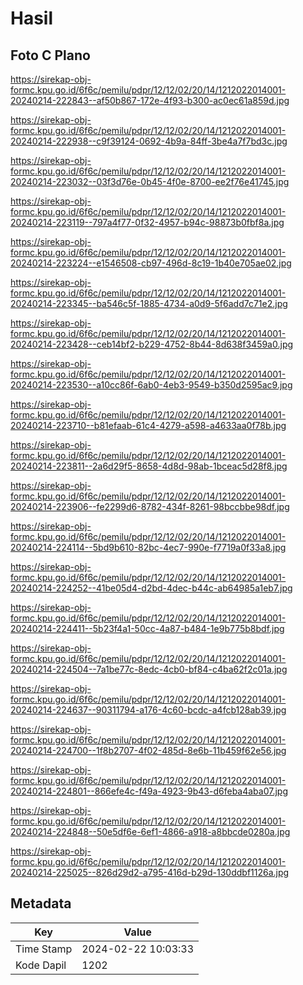 # Hasil

## Foto C Plano

https://sirekap-obj-formc.kpu.go.id/6f6c/pemilu/pdpr/12/12/02/20/14/1212022014001-20240214-222843--af50b867-172e-4f93-b300-ac0ec61a859d.jpg

https://sirekap-obj-formc.kpu.go.id/6f6c/pemilu/pdpr/12/12/02/20/14/1212022014001-20240214-222938--c9f39124-0692-4b9a-84ff-3be4a7f7bd3c.jpg

https://sirekap-obj-formc.kpu.go.id/6f6c/pemilu/pdpr/12/12/02/20/14/1212022014001-20240214-223032--03f3d76e-0b45-4f0e-8700-ee2f76e41745.jpg

https://sirekap-obj-formc.kpu.go.id/6f6c/pemilu/pdpr/12/12/02/20/14/1212022014001-20240214-223119--797a4f77-0f32-4957-b94c-98873b0fbf8a.jpg

https://sirekap-obj-formc.kpu.go.id/6f6c/pemilu/pdpr/12/12/02/20/14/1212022014001-20240214-223224--e1546508-cb97-496d-8c19-1b40e705ae02.jpg

https://sirekap-obj-formc.kpu.go.id/6f6c/pemilu/pdpr/12/12/02/20/14/1212022014001-20240214-223345--ba546c5f-1885-4734-a0d9-5f6add7c71e2.jpg

https://sirekap-obj-formc.kpu.go.id/6f6c/pemilu/pdpr/12/12/02/20/14/1212022014001-20240214-223428--ceb14bf2-b229-4752-8b44-8d638f3459a0.jpg

https://sirekap-obj-formc.kpu.go.id/6f6c/pemilu/pdpr/12/12/02/20/14/1212022014001-20240214-223530--a10cc86f-6ab0-4eb3-9549-b350d2595ac9.jpg

https://sirekap-obj-formc.kpu.go.id/6f6c/pemilu/pdpr/12/12/02/20/14/1212022014001-20240214-223710--b81efaab-61c4-4279-a598-a4633aa0f78b.jpg

https://sirekap-obj-formc.kpu.go.id/6f6c/pemilu/pdpr/12/12/02/20/14/1212022014001-20240214-223811--2a6d29f5-8658-4d8d-98ab-1bceac5d28f8.jpg

https://sirekap-obj-formc.kpu.go.id/6f6c/pemilu/pdpr/12/12/02/20/14/1212022014001-20240214-223906--fe2299d6-8782-434f-8261-98bccbbe98df.jpg

https://sirekap-obj-formc.kpu.go.id/6f6c/pemilu/pdpr/12/12/02/20/14/1212022014001-20240214-224114--5bd9b610-82bc-4ec7-990e-f7719a0f33a8.jpg

https://sirekap-obj-formc.kpu.go.id/6f6c/pemilu/pdpr/12/12/02/20/14/1212022014001-20240214-224252--41be05d4-d2bd-4dec-b44c-ab64985a1eb7.jpg

https://sirekap-obj-formc.kpu.go.id/6f6c/pemilu/pdpr/12/12/02/20/14/1212022014001-20240214-224411--5b23f4a1-50cc-4a87-b484-1e9b775b8bdf.jpg

https://sirekap-obj-formc.kpu.go.id/6f6c/pemilu/pdpr/12/12/02/20/14/1212022014001-20240214-224504--7a1be77c-8edc-4cb0-bf84-c4ba62f2c01a.jpg

https://sirekap-obj-formc.kpu.go.id/6f6c/pemilu/pdpr/12/12/02/20/14/1212022014001-20240214-224637--90311794-a176-4c60-bcdc-a4fcb128ab39.jpg

https://sirekap-obj-formc.kpu.go.id/6f6c/pemilu/pdpr/12/12/02/20/14/1212022014001-20240214-224700--1f8b2707-4f02-485d-8e6b-11b459f62e56.jpg

https://sirekap-obj-formc.kpu.go.id/6f6c/pemilu/pdpr/12/12/02/20/14/1212022014001-20240214-224801--866efe4c-f49a-4923-9b43-d6feba4aba07.jpg

https://sirekap-obj-formc.kpu.go.id/6f6c/pemilu/pdpr/12/12/02/20/14/1212022014001-20240214-224848--50e5df6e-6ef1-4866-a918-a8bbcde0280a.jpg

https://sirekap-obj-formc.kpu.go.id/6f6c/pemilu/pdpr/12/12/02/20/14/1212022014001-20240214-225025--826d29d2-a795-416d-b29d-130ddbf1126a.jpg


## Metadata

| Key        | Value               |
| ---------- | ------------------- |
| Time Stamp | 2024-02-22 10:03:33 |
| Kode Dapil | 1202                |



